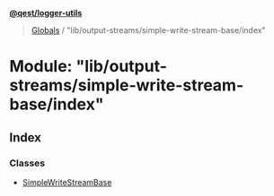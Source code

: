**[@qest/logger-utils](../README.md)**

> [Globals](../README.md) / "lib/output-streams/simple-write-stream-base/index"

# Module: "lib/output-streams/simple-write-stream-base/index"

## Index

### Classes

* [SimpleWriteStreamBase](../classes/_lib_output_streams_simple_write_stream_base_index_.simplewritestreambase.md)
